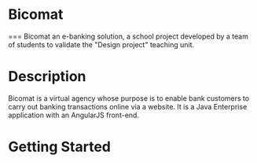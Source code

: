 # Bicomat
===
Bicomat an e-banking solution, a school project developed by a team of students to validate the "Design project" teaching unit.

# Description
Bicomat is a virtual agency whose purpose is to enable bank customers to carry out banking transactions online via a website. It is a Java Enterprise application with an AngularJS front-end.

# Getting Started
